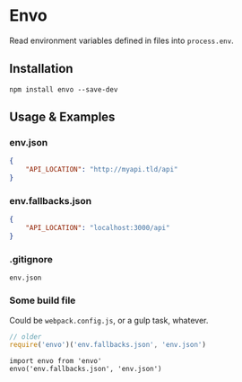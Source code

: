 # Envo
Read environment variables defined in files into `process.env`.

## Installation
```
npm install envo --save-dev
```

## Usage & Examples
### env.json
```json
{
    "API_LOCATION": "http://myapi.tld/api"
}
```

### env.fallbacks.json
```json
{
    "API_LOCATION": "localhost:3000/api"
}
```

### .gitignore
```
env.json
```

### Some build file
Could be `webpack.config.js`, or a gulp task, whatever.

```javascript
// older
require('envo')('env.fallbacks.json', 'env.json')
```

``` es2015+
import envo from 'envo'
envo('env.fallbacks.json', 'env.json')
```
